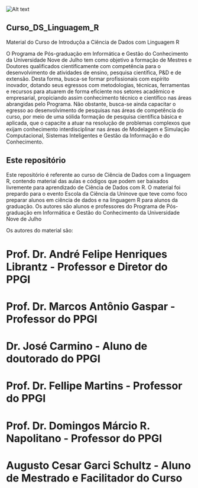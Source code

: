 ![Alt text](https://s3.uninove.br/app/uploads/2015/08/22125944/1534964384-1534964384-ppgi_topo_portal.jpg)

## Curso_DS_Linguagem_R
Material do Curso de Introduçõa a Ciência de Dados com Linguagem R

O Programa de Pós-graduação em Informática e Gestão do Conhecimento da Universidade Nove de Julho tem como objetivo a formação de Mestres e Doutores qualificados cientificamente com competência para o desenvolvimento de atividades de ensino, pesquisa científica, P&D e de extensão. Desta forma, busca-se formar profissionais com espírito inovador, dotando seus egressos com metodologias, técnicas, ferramentas e recursos para atuarem de forma eficiente nos setores acadêmico e empresarial, propiciando assim conhecimento técnico e científico nas áreas abrangidas pelo Programa. Não obstante, busca-se ainda capacitar o egresso ao desenvolvimento de pesquisas nas áreas de competência do curso, por meio de uma sólida formação de pesquisa científica básica e aplicada, que o capacite a atuar na resolução de problemas complexos que exijam conhecimento interdisciplinar nas áreas de Modelagem e Simulação Computacional, Sistemas Inteligentes e Gestão da Informação e do Conhecimento.

## Este repositório

Este repositório é referente ao curso de Ciência de Dados com a linguagem R, contendo material das aulas e códigos que podem ser baixados livremente para aprendizado de Ciência de Dados com R.
O material foi prepardo para o evento Escola da Ciência da Uninove que teve como foco preparar alunos em ciência de dados e na linguagem R para alunos da graduação.
Os autores são alunos e professores do Programa de Pós-graduação em Informática e Gestão do Conhecimento da Universidade Nove de Julho

Os autores do material são:

# Prof. Dr. André Felipe Henriques Librantz - Professor e Diretor do PPGI  
# Prof. Dr. Marcos Antônio Gaspar - Professor do PPGI   
# Dr. José Carmino - Aluno de doutorado do PPGI   
# Prof. Dr. Fellipe Martins  - Professor do PPGI   
# Prof. Dr. Domingos Márcio R. Napolitano  - Professor do PPGI   
# Augusto Cesar Garci Schultz - Aluno de Mestrado e Facilitador do Curso
